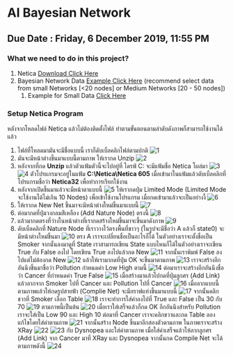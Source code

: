 # AI Bayesian Network

## Due Date : Friday, 6 December 2019, 11:55 PM

### What we need to do in this project?

1. Netica [Download Click Here](https://www.norsys.com/downloads/Netica_Win.exe)
2. Bayesian Network Data [Example Click Here](http://www.bnlearn.com/bnrepository/) (recommend select data from small Networks [<20 nodes] or Medium Networks [20 - 50 nodes])
   1.  Example for Small Data [Click Here](http://www.bnlearn.com/bnrepository/discrete-small.html#asia)


### Setup Netica Program

หลังจากโหลดไฟล์ Netica แล้วไม่ต้องติดตั้งไฟล์ ทำตามขั้นตอนตามลำดับดังภาพก็สามารถใช้งานได้แล้ว

1. ไฟล์ที่โหลดมามันจะมีชื่อแบบนี้ เราก็ดับเบิ้ลคลิกไฟล์ตามปกติ
![1](https://raw.githubusercontent.com/SunatP/ITCS451_AI/master/img/1.PNG)
2. มันจะมีหน้าต่างขึ้นมาแบบนี้ตามภาพ ให้เรากด Unzip
![2](https://raw.githubusercontent.com/SunatP/ITCS451_AI/master/img/2.PNG)
3. หลังจากที่กด **Unzip** แล้วตัวแฟ้มตัวนี้จะไปอยู่ที่ ไดรฟ์ C: จะมีแฟ้มชื่อ Netica โผล่มา
![3](https://raw.githubusercontent.com/SunatP/ITCS451_AI/master/img/3.PNG)
![4](https://raw.githubusercontent.com/SunatP/ITCS451_AI/master/img/4.PNG)
ตัวโปรแกรมจะอยู่ในแฟ้ม **C:\Netica\Netica 605** เมื่อเข้ามาในแฟ้มแล้วดับเบิ้ลคลิกที่โปรแกรมชื่อว่า **Netica32** เพื่อทำการเรียกใช้งาน
4.  หลังจากเปิดขึ้นมาแล้วจะมีหน้าตาแบบนี้
![5](https://raw.githubusercontent.com/SunatP/ITCS451_AI/master/img/5.PNG)
ให้เรากดปุ่ม Limited Mode (Limited Mode จะใช้งานได้ไม่เกิน 10 Nodes) เพื่อเข้าใช้งานโปรแกรม เมื่อกดเข้ามาแล้วจะเป็นอย่างงี้
![6](https://raw.githubusercontent.com/SunatP/ITCS451_AI/master/img/6.PNG)
5. ให้เรากด New Net ขึ้นมาจะมีหน้าต่างใหม่ขึ้นมาแบบนี้
![7](https://raw.githubusercontent.com/SunatP/ITCS451_AI/master/img/7.PNG)
6. ต่อมากดที่ปุ่มวงกลมสีเหลือง (Add Nature Node) ตรงนี้ 
![8](https://raw.githubusercontent.com/SunatP/ITCS451_AI/master/img/8.PNG)
7. แล้วมากดตรงที่ว่างในหน้าต่างที่เรากดสร้างใหม่ขึ้นมาจะขึ้นมาดังภาพ
![9](https://raw.githubusercontent.com/SunatP/ITCS451_AI/master/img/9.PNG)
8. ดับเบิ้ลคลิกที่ Nature Node ที่เราวางไว้ตรงพื้นที่ขาวๆ (ในรูปจะมีชื่อว่า A แล้วก็ state0) จะมีหน้าต่างใหม่ขึ้นมา
![10](https://raw.githubusercontent.com/SunatP/ITCS451_AI/master/img/10.PNG) ตรง A เราจะเปลี่ยนชื่อเป็นอะไรก็ได้ ในตัวอย่างเราจะตั้งชื่อเป็น Smoker จากนั้นลงมาดูที่ State เราสามารถเขียน State แบบไหนก็ได้ในตัวอย่างเราจะเขียน True กับ False ลงไป โดยเขียน True ลงไปแล้วกด New 
![11](https://raw.githubusercontent.com/SunatP/ITCS451_AI/master/img/11.PNG)
จากนั้นเราพิมพ์ False ลงไปแต่ไม่ต้องกด New
![12](https://raw.githubusercontent.com/SunatP/ITCS451_AI/master/img/12.PNG)
แล้วให้เรามากดที่ปุ่ม OK จะขึ้นมาตามภาพ
![13](https://raw.githubusercontent.com/SunatP/ITCS451_AI/master/img/smoker.PNG)
เราจะสร้างอีกอันนึงขึ้นมาชื่อว่า Pollution กำหนดค่า Low High ตามนี้
![14](https://raw.githubusercontent.com/SunatP/ITCS451_AI/master/img/13.PNG)
ต่อมาเราจะสร้างอีกอันนึงชื่อว่า Cancer ที่กำหนดค่า True False
![15](https://raw.githubusercontent.com/SunatP/ITCS451_AI/master/img/14.PNG) เมื่อสร้างมาแล้วไปกดที่ปุ่มลูกศร (Add Link) แล้วลากจาก Smoker ไปที่ Cancer และ Pollution ไปที่ Cancer 
![16](https://raw.githubusercontent.com/SunatP/ITCS451_AI/master/img/15.PNG) เมื่อลากแบบนี้ตามภาพแล้วให้กดรูปสายฟ้า (Complie Net) จะมีกราฟแท่งขึ้นมาแบบนี้
![17](https://raw.githubusercontent.com/SunatP/ITCS451_AI/master/img/16.PNG)
จากนั้นคลิกขวาที่ Smoker เลือก Table
![18](https://raw.githubusercontent.com/SunatP/ITCS451_AI/master/img/17.png)
เราจะทำการใส่ค่าลงไปที่ True และ False เป็น 30 กับ 70
![19](https://raw.githubusercontent.com/SunatP/ITCS451_AI/master/img/18.PNG)
ตามภาพนี้เป็นต้น
![20](https://raw.githubusercontent.com/SunatP/ITCS451_AI/master/img/19.PNG)
เมื่อเราใส่เสร็จแล้วก็กด OK อีกอันนึงสำหรับ Pollution เราจะใส่เป็น Low 90 และ High 10 ต่อมาที่ Cancer เราจะคลิกขวาและกด Table ลองแก้ไขโดยใส่ค่าตามภาพ
![21](https://raw.githubusercontent.com/SunatP/ITCS451_AI/master/img/21.PNG)
จากนั้นสร้าง Node ขึ้นมาอีกสองตัวตามภาพ ในภาพเราจะสร้าง XRay 
![22](https://raw.githubusercontent.com/SunatP/ITCS451_AI/master/img/22.PNG)
![23](https://raw.githubusercontent.com/SunatP/ITCS451_AI/master/img/23.PNG)
กับ Dysnopea และใส่ค่าตามภาพ เมื่อใส่ค่าเสร็จแล้วให้ลากลูกศร (Add Link) จาก Cancer มาที่ XRay และ Dysnopea จากนั้นกด Compile Net จะได้ตามภาพดังนี้
![24](https://raw.githubusercontent.com/SunatP/ITCS451_AI/master/img/24.PNG)